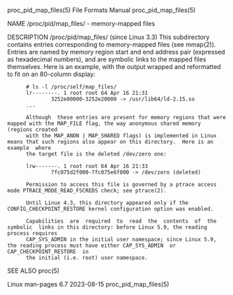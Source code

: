 proc_pid_map_files(5)						      File Formats Manual						 proc_pid_map_files(5)

NAME
       /proc/pid/map_files/ - memory-mapped files

DESCRIPTION
       /proc/pid/map_files/ (since Linux 3.3)
	      This subdirectory contains entries corresponding to memory-mapped files (see mmap(2)).  Entries are named by memory region start and end address
	      pair (expressed as hexadecimal numbers), and are symbolic links to the mapped files themselves.  Here is an example, with the output wrapped and
	      reformatted to fit on an 80-column display:

		  # ls -l /proc/self/map_files/
		  lr--------. 1 root root 64 Apr 16 21:31
			      3252e00000-3252e20000 -> /usr/lib64/ld-2.15.so
		  ...

	      Although	these entries are present for memory regions that were mapped with the MAP_FILE flag, the way anonymous shared memory (regions created
	      with the MAP_ANON | MAP_SHARED flags) is implemented in Linux means that such regions also appear on this directory.  Here is an	example	 where
	      the target file is the deleted /dev/zero one:

		  lrw-------. 1 root root 64 Apr 16 21:33
			      7fc075d2f000-7fc075e6f000 -> /dev/zero (deleted)

	      Permission to access this file is governed by a ptrace access mode PTRACE_MODE_READ_FSCREDS check; see ptrace(2).

	      Until Linux 4.3, this directory appeared only if the CONFIG_CHECKPOINT_RESTORE kernel configuration option was enabled.

	      Capabilities  are	 required  to  read  the  contents  of	the  symbolic  links in this directory: before Linux 5.9, the reading process requires
	      CAP_SYS_ADMIN in the initial user namespace; since Linux 5.9, the reading process must have either CAP_SYS_ADMIN	or  CAP_CHECKPOINT_RESTORE  in
	      the initial (i.e. root) user namespace.

SEE ALSO
       proc(5)

Linux man-pages 6.7							  2023-08-15							 proc_pid_map_files(5)
